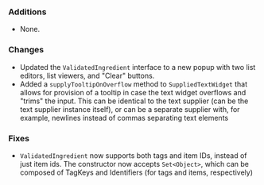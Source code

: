 ### Additions
* None.

### Changes
* Updated the `ValidatedIngredient` interface to a new popup with two list editors, list viewers, and "Clear" buttons.
* Added a `supplyTooltipOnOverflow` method to `SuppliedTextWidget` that allows for provision of a tooltip in case the text widget overflows and "trims" the input. This can be identical to the text supplier (can be the text supplier instance itself), or can be a separate supplier with, for example, newlines instead of commas separating text elements

### Fixes
* `ValidatedIngredient` now supports both tags and item IDs, instead of just item ids. The constructor now accepts `Set<Object>`, which can be composed of TagKeys and Identifiers (for tags and items, respectively)
